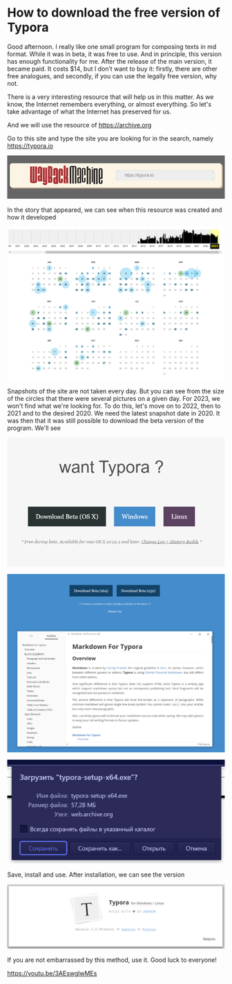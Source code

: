# How to download the free version of Typora

Good afternoon. I really like one small program for composing texts in md format. While it was in beta, it was free to use. And in principle, this version has enough functionality for me. After the release of the main version, it became paid. It costs $14, but I don’t want to buy it: firstly, there are other free analogues, and secondly, if you can use the legally free version, why not.

There is a very interesting resource that will help us in this matter. As we know, the Internet remembers everything, or almost everything. So let's take advantage of what the Internet has preserved for us.

And we will use the resource of https://archive.org

Go to this site and type the site you are looking for in the search, namely https://typora.io

![image-20231031135934009](./README.assets/image-20231031135934009.png)

In the story that appeared, we can see when this resource was created and how it developed

![image-20231031140048926](./README.assets/image-20231031140048926.png)

Snapshots of the site are not taken every day. But you can see from the size of the circles that there were several pictures on a given day. For 2023, we won't find what we're looking for. To do this, let's move on to 2022, then to 2021 and to the desired 2020. We need the latest snapshot date in 2020. It was then that it was still possible to download the beta version of the program. We'll see

![image-20231031140541137](./README.assets/image-20231031140541137.png)



![image-20231031140600358](./README.assets/image-20231031140600358.png)

![image-20231031140618147](./README.assets/image-20231031140618147.png)

Save, install and use. After installation, we can see the version

![image-20231031141124737](./README.assets/image-20231031141124737.png)

If you are not embarrassed by this method, use it. Good luck to everyone!

https://youtu.be/3AEswglwMEs
